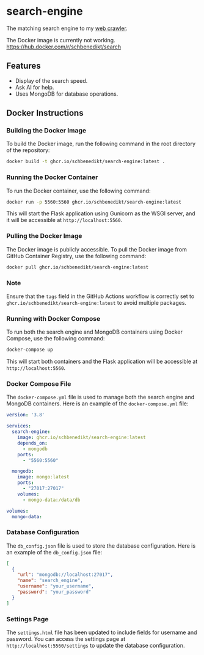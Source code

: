 # search-engine
The matching search engine to my [web crawler](https://github.com/SchBenedikt/web-crawler).

The Docker image is currently not working.
https://hub.docker.com/r/schbenedikt/search

## Features
- Display of the search speed.
- Ask AI for help.
- Uses MongoDB for database operations.

## Docker Instructions

### Building the Docker Image

To build the Docker image, run the following command in the root directory of the repository:

```sh
docker build -t ghcr.io/schbenedikt/search-engine:latest .
```

### Running the Docker Container

To run the Docker container, use the following command:

```sh
docker run -p 5560:5560 ghcr.io/schbenedikt/search-engine:latest
```

This will start the Flask application using Gunicorn as the WSGI server, and it will be accessible at `http://localhost:5560`.

### Pulling the Docker Image

The Docker image is publicly accessible. To pull the Docker image from GitHub Container Registry, use the following command:

```sh
docker pull ghcr.io/schbenedikt/search-engine:latest
```

### Note
Ensure that the `tags` field in the GitHub Actions workflow is correctly set to `ghcr.io/schbenedikt/search-engine:latest` to avoid multiple packages.

### Running with Docker Compose

To run both the search engine and MongoDB containers using Docker Compose, use the following command:

```sh
docker-compose up
```

This will start both containers and the Flask application will be accessible at `http://localhost:5560`.

### Docker Compose File

The `docker-compose.yml` file is used to manage both the search engine and MongoDB containers. Here is an example of the `docker-compose.yml` file:

```yaml
version: '3.8'

services:
  search-engine:
    image: ghcr.io/schbenedikt/search-engine:latest
    depends_on:
      - mongodb
    ports:
      - "5560:5560"

  mongodb:
    image: mongo:latest
    ports:
      - "27017:27017"
    volumes:
      - mongo-data:/data/db

volumes:
  mongo-data:
```

### Database Configuration

The `db_config.json` file is used to store the database configuration. Here is an example of the `db_config.json` file:

```json
[
  {
    "url": "mongodb://localhost:27017",
    "name": "search_engine",
    "username": "your_username",
    "password": "your_password"
  }
]
```

### Settings Page

The `settings.html` file has been updated to include fields for username and password. You can access the settings page at `http://localhost:5560/settings` to update the database configuration.
